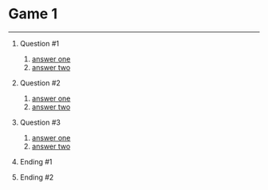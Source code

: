 # Game 1



<!-- Intro -->

---

1. Question #1
   1. [answer one](2)
   2. [answer two](3)

2. Question #2
   1. [answer one](3)
   2. [answer two](4)

3. Question #3
   1. [answer one](4)
   2. [answer two](5)

4. Ending #1

5. Ending #2
